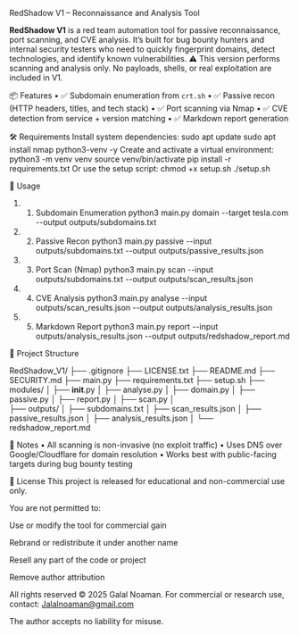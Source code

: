 RedShadow V1 – Reconnaissance and Analysis Tool

**RedShadow V1** is a red team automation tool for passive reconnaissance, port scanning, and CVE analysis. It’s built for bug bounty hunters and internal security testers who need to quickly fingerprint domains, detect technologies, and identify known vulnerabilities.
⚠️ This version performs scanning and analysis only. No payloads, shells, or real exploitation are included in V1.

📦 Features
•	✅ Subdomain enumeration from `crt.sh`
•	✅ Passive recon (HTTP headers, titles, and tech stack)
•	✅ Port scanning via Nmap
•	✅ CVE detection from service + version matching
•	✅ Markdown report generation

🛠️ Requirements
Install system dependencies:
sudo apt update
sudo apt install nmap python3-venv -y
Create and activate a virtual environment:
python3 -m venv venv
source venv/bin/activate
pip install -r requirements.txt
Or use the setup script:
chmod +x setup.sh
./setup.sh

🚀 Usage
1.	1. Subdomain Enumeration
python3 main.py domain --target tesla.com --output outputs/subdomains.txt
2.	2. Passive Recon
python3 main.py passive --input outputs/subdomains.txt --output outputs/passive_results.json
3.	3. Port Scan (Nmap)
python3 main.py scan --input outputs/subdomains.txt --output outputs/scan_results.json
4.	4. CVE Analysis
python3 main.py analyse --input outputs/scan_results.json --output outputs/analysis_results.json
5.	5. Markdown Report
python3 main.py report --input outputs/analysis_results.json --output outputs/redshadow_report.md

📁 Project Structure

RedShadow_V1/
├── .gitignore
├── LICENSE.txt
├── README.md
├── SECURITY.md
├── main.py
├── requirements.txt
├── setup.sh
├── modules/
│   ├── __init__.py
│   ├── analyse.py
│   ├── domain.py
│   ├── passive.py
│   ├── report.py
│   ├── scan.py
│  
├── outputs/
│   ├── subdomains.txt
│   ├── scan_results.json
│   ├── passive_results.json
│   ├── analysis_results.json
│   └── redshadow_report.md

🧠 Notes
•	All scanning is non-invasive (no exploit traffic)
•	Uses DNS over Google/Cloudflare for domain resolution
•	Works best with public-facing targets during bug bounty testing

📌 License
This project is released for educational and non-commercial use only.

You are not permitted to:

Use or modify the tool for commercial gain

Rebrand or redistribute it under another name

Resell any part of the code or project

Remove author attribution

All rights reserved © 2025 Galal Noaman.
For commercial or research use, contact: Jalalnoaman@gmail.com

The author accepts no liability for misuse.
